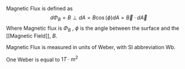 Magnetic Flux is defined as
$$
d\Phi_{B} = B \perp dA = B\cos(\phi)dA = \vec{B}\cdot d\vec{A}
$$
Where Magnetic flux is $\Phi_{B}$ , $\phi$ is the angle between the surface and the [[Magnetic Field]], $B$. 

Magnetic Flux is measured in units of Weber, with SI abbreviation Wb.

One Weber is equal to $1 T\cdot m^{2}$ 
